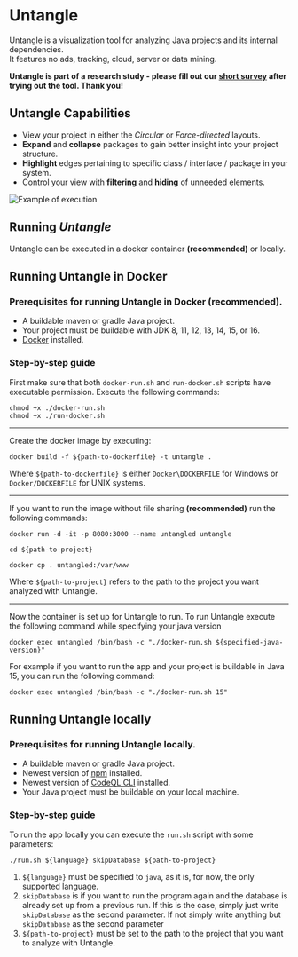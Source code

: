 # Untangle
Untangle is a visualization tool for analyzing Java projects and its internal dependencies.  
It features no ads, tracking, cloud, server or data mining.

**Untangle is part of a research study - please fill out our [short survey](https://www.google.com) after trying out the tool. Thank you!**

## Untangle Capabilities
* View your project in either the *Circular* or *Force-directed* layouts.
* **Expand** and **collapse** packages to gain better insight into your project structure.
* **Highlight** edges pertaining to specific class / interface / package in your system.
* Control your view with **filtering** and **hiding** of unneeded elements.

![Example of execution](./Media/Untangle_Example.gif)



## Running _Untangle_
Untangle can be executed in a docker container **(recommended)** or locally.


## Running Untangle in Docker

### Prerequisites for running Untangle in Docker (recommended).
* A buildable maven or gradle Java project.
* Your project must be buildable with JDK 8, 11, 12, 13, 14, 15, or 16.
* [Docker](https://docs.docker.com/get-docker/) installed.

### Step-by-step guide

First make sure that both `docker-run.sh` and `run-docker.sh` scripts have executable permission.
Execute the following commands:
```
chmod +x ./docker-run.sh
chmod +x ./run-docker.sh
```
---
Create the docker image by executing:

```
docker build -f ${path-to-dockerfile} -t untangle .
```
Where `${path-to-dockerfile}` is either `Docker\DOCKERFILE` for Windows or `Docker/DOCKERFILE` for UNIX systems.

---

If you want to run the image without file sharing **(recommended)** run the following commands:
```
docker run -d -it -p 8080:3000 --name untangled untangle

cd ${path-to-project}

docker cp . untangled:/var/www
```
Where `${path-to-project}` refers to the path to the project you want analyzed with Untangle.

---

Now the container is set up for Untangle to run. To run Untangle execute the following command while specifying your java version
```
docker exec untangled /bin/bash -c "./docker-run.sh ${specified-java-version}"
```

For example if you want to run the app and your project is buildable in Java 15, you can run the following command:
```
docker exec untangled /bin/bash -c "./docker-run.sh 15"
```


## Running Untangle locally

### Prerequisites for running Untangle locally.
* A buildable maven or gradle Java project.
* Newest version of [npm](https://docs.npmjs.com/downloading-and-installing-node-js-and-npm) installed.
* Newest version of [CodeQL CLI](https://codeql.github.com/docs/codeql-cli/getting-started-with-the-codeql-cli/) installed.
* Your Java project must be buildable on your local machine.

### Step-by-step guide

To run the app locally you can execute the ``run.sh`` script with some parameters:

```
./run.sh ${language} skipDatabase ${path-to-project}
```

1. `${language}` must be specified to `java`, as it is, for now, the only supported language.
2. `skipDatabase` is if you want to run the program again and the database is already set up from a previous run. If this is the case, simply just write `skipDatabase` as the second parameter. If not simply write anything but `skipDatabase` as the second parameter
3. `${path-to-project}` must be set to the path to the project that you want to analyze with Untangle.

